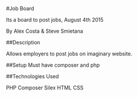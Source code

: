 #Job Board

Its a board to post jobs, August 4th 2015

By Alex Costa & Steve Smietana

##Description

Allows employers to post jobs on imaginary website.

##Setup
Must have composer and php


##Technologies Used

PHP
Composer
Silex
HTML
CSS
